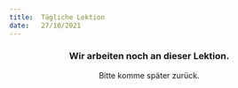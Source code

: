 ```yaml
---
title:  Tägliche Lektion
date:   27/10/2021
---
```


### <center>Wir arbeiten noch an dieser Lektion.</center>
<center>Bitte komme später zurück.</center>
